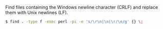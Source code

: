 Find files containing the Windows newline character (CRLF) and replace them with Unix newlines (LF).

```sh
$ find . -type f -exec perl -pi -e 's/\r\n|\n|\r/\n/g' {} \;
```